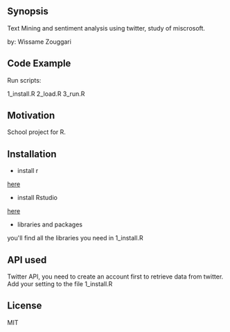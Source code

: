 
## Synopsis

Text Mining and sentiment analysis using twitter, study of miscrosoft.

by: Wissame Zouggari

## Code Example

Run scripts:

1_install.R
2_load.R
3_run.R

## Motivation

School project for R.

## Installation

* install r

[here](https://www.r-project.org/)

* install Rstudio

[here](https://www.rstudio.com/products/rstudio/download/)


* libraries and packages

you'll find all the libraries you need in 1_install.R

## API used

Twitter API, you need to create an account first to retrieve data from twitter.
Add your setting to the file 1_install.R



## License

MIT

